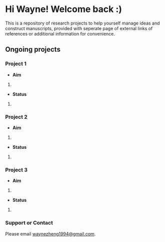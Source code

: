 # Hi Wayne! Welcome back :)

This is a repository of research projects to help yourself manage ideas and construct manuscripts, provided with seperate page of external links of references or additional information for convenience. 

## Ongoing projects

### Project 1 
- **Aim**
1.
- **Status**
1.
### Project 2 
- **Aim**
1.
- **Status**
1.
### Project 3 
- **Aim**
1.
- **Status**
1.









### Support or Contact

Please email waynezheng1994@gmail.com.
